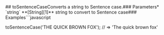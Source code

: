 <!-- Generated by documentation.js. Update this documentation by updating the source code. -->## toSentenceCaseConverts a string to Sentence case.### Parameters*   `string` **[String][1]** string to convert to Sentence case### Examples```javascript
toSentenceCase('THE QUICK BROWN FOX');
// => 'The quick brown fox'
```Returns **[String][1]** Returns a Sentence case string.**Meta***   **version**: 1.0.0[1]: https://developer.mozilla.org/docs/Web/JavaScript/Reference/Global_Objects/String
